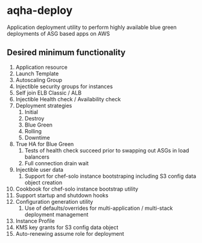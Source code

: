 # aqha-deploy
Application deployment utility to perform highly available blue green deployments of ASG based apps on AWS

## Desired minimum functionality
1. Application resource
  1. Launch Template
  1. Autoscaling Group
1. Injectible security groups for instances
1. Self join ELB Classic / ALB
1. Injectible Health check / Availability check
1. Deployment strategies
   1. Initial
   1. Destroy
   1. Blue Green
   1. Rolling
   1. Downtime
1. True HA for Blue Green
   1. Tests of health check succeed prior to swapping out ASGs in load balancers
   1. Full connection drain wait
1. Injectible user data
   1.  Support for chef-solo instance bootstraping including S3 config data object creation
1. Cookbook for chef-solo instance bootstrap utility
1. Support startup and shutdown hooks
1. Configuration generation utility
   1.  Use of defaults/overrides for multi-application / multi-stack deployment management
1. Instance Profile
1. KMS key grants for S3 config data object
1. Auto-renewing assume role for deployment
